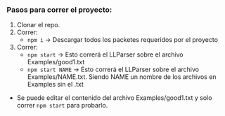 ### Pasos para correr el proyecto:
1. Clonar el repo.
2. Correr:
    * `npm i` -> Descargar todos los packetes requeridos por el proyecto
3. Correr:
    * `npm start` -> Esto correrá el LLParser sobre el archivo Examples/good1.txt
    * `npm start NAME` -> Esto correrá el LLParser sobre el archivo Examples/NAME.txt. Siendo NAME un nombre de los archivos en Examples sin el .txt

* Se puede editar el contenido del archivo Examples/good1.txt y solo correr `npm start` para probarlo.
